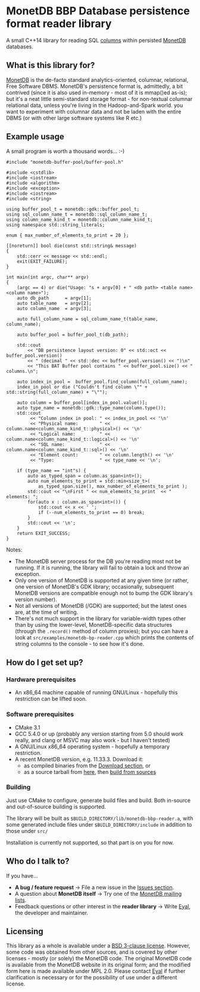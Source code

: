 # MonetDB BBP Database persistence format reader library

A small C++14 library for reading SQL [columns](https://www.monetdb.org/content/column-store-features) within persisted [MonetDB](https://www.monetdb.org/) databases.

## What is this library for? ##

[MonetDB](https://www.monetdb.org/) is the de-facto standard analytics-oriented, columnar, relational, Free Software DBMS. MonetDB's persistence format is, admittedly, a bit contrived (since it is also used in-memory - most of it is mmap()ed as-is); but it's a neat little semi-standard storage format - for non-textual columnar relational data, unless you're living in the Hadoop-and-Spark world. you want to experiment with columnar data and not be laden with the entire DBMS (or with other large software systems like R etc.) 

## Example usage ##

A small program is worth a thousand words... :-)

```
#include "monetdb-buffer-pool/buffer-pool.h"

#include <cstdlib>
#include <iostream>
#include <algorithm>
#include <exception>
#include <iostream>
#include <string>

using buffer_pool_t = monetdb::gdk::buffer_pool_t;
using sql_column_name_t = monetdb::sql_column_name_t;
using column_name_kind_t = monetdb::column_name_kind_t;
using namespace std::string_literals;

enum { max_number_of_elements_to_print = 20 };

[[noreturn]] bool die(const std::string& message)
{
	std::cerr << message << std::endl;
	exit(EXIT_FAILURE);
}

int main(int argc, char** argv)
{
	(argc == 4) or die("Usage: "s + argv[0] + " <db path> <table name> <column name>");
	auto db_path      = argv[1];
	auto table_name   = argv[2];
	auto column_name  = argv[3];

	auto full_column_name = sql_column_name_t(table_name, column_name);

	auto buffer_pool = buffer_pool_t(db_path);

	std::cout
		<< "DB persistence layout version: 0" << std::oct << buffer_pool.version()
		<< " (decimal " << std::dec << buffer_pool.version() << ")\n"
		<< "This BAT Buffer pool contains " << buffer_pool.size() << " columns.\n";

	auto index_in_pool =  buffer_pool.find_column(full_column_name);
	index_in_pool or die ("Couldn't find column \"" + std::string(full_column_name) + "\"");

	auto column = buffer_pool[index_in_pool.value()];
	auto type_name = monetdb::gdk::type_name(column.type());
	std::cout
		 << "Column index in pool: " << index_in_pool << '\n'
		 << "Physical name:        " << column.name<column_name_kind_t::physical>() << '\n'
		 << "Logical name:         " << column.name<column_name_kind_t::logical>() << '\n'
		 << "SQL name:             " << column.name<column_name_kind_t::sql>() << '\n'
		 << "Element count:        " << column.length() << '\n'
		 << "Type:                 " << type_name << '\n';

	if (type_name == "int"s) {
		auto as_typed_span = column.as_span<int>();
		auto num_elements_to_print = std::min<size_t>(
			as_typed_span.size(), max_number_of_elements_to_print );
		std::cout << "\nFirst " << num_elements_to_print  << " elements: ";
		for(auto x : column.as_span<int>()) {
			std::cout << x << ' ';
			if (--num_elements_to_print == 0) break;
		}	
		std::cout << '\n';
	}
	return EXIT_SUCCESS;
}
```

Notes:

* The MonetDB server process for the DB you're reading most not be running. If it is running, the library will fail to obtain a lock and throw an exception.
* Only one version of MonetDB is supported at any given time (or rather, one version of MonetDB's GDK library; occasionally, subsequent MonetDB versions are compatible enough not to bump the GDK library's version number).
* Not all versions of MonetDB (/GDK) are supported; but the latest ones are, at the time of writing.
* There's not much support in the library for variable-width types other than by using the lower-level, MonetDB-specific data structures (through the `.record()` method of column proxies); but you can have a look at `src/examples/monetdb-bp-reader.cpp` which prints the contents of string columns to the console - to see how it's done.

## How do I get set up? ##

### Hardware prerequisites ###

* An x86_64 machine capable of running GNU/Linux - hopefully this restriction can be lifted soon.

### Software prerequisites ###

* CMake 3.1
* GCC 5.4.0 or up (probably any version starting from 5.0 should work really, and clang or MSVC may also work - but I haven't tested)
* A GNU/Linux x86_64 operating system - hopefully a temporary restriction.
* A recent MonetDB version, e.g. 11.33.3. Download it:
  * as compiled binaries from the [Download section](https://www.monetdb.org/downloads/), or
  * as a source tarball from [here](https://www.monetdb.org/downloads/sources/), then [build from sources](https://www.monetdb.org/wiki/MonetDB:Building_from_sources)

### Building ###

Just use CMake to configure, generate build files and build. Both in-source and out-of-source building is supported.

The library will be built as `$BUILD_DIRECTORY/lib/monetdb-bbp-reader.a`, with some generated include files under `$BUILD_DIRECTORY/include` in addition to those under `src/` 

Installation is currently not supported, so that part is on you for now.


## Who do I talk to? ##


If you have...

* **A bug / feature request** -> File a new issue in the [Issues section](https://bitbucket.org/eyalroz/monetdb-bbp-reader/issues?status=new&status=open). 
* A question about **MonetDB itself** -> Try one of the [MonetDB mailing lists](https://www.monetdb.org/Developers/Mailinglists).
* Feedback questions or other interest in the **reader library** -> Write [Eyal](mailto:eyalroz@technion.ac.il), the developer and maintainer.

## Licensing ##

This library as a whole is available under a [BSD 3-clause license](LICENSE). However, some code was obtained from other sources, and is covered by other licenses - mostly (or solely) the MonetDB code. The original MonetDB code is available from the MonetDB website in its original form; and the modified form here is made available under MPL 2.0. Please contact [Eyal](mailto:eyalroz@technion.ac.il) if further clarification is necessary or for the possibility of use under a different license.
